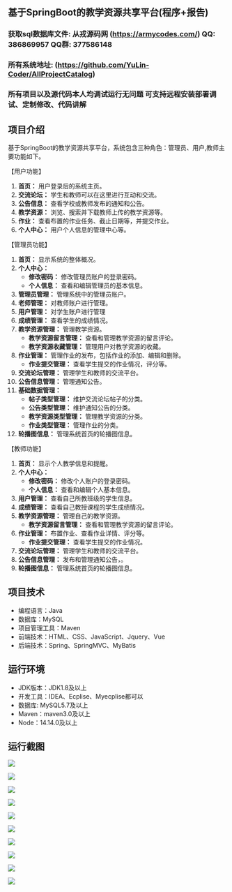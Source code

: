 ## 基于SpringBoot的教学资源共享平台(程序+报告)

###  获取sql数据库文件: 从戎源码网 (https://armycodes.com/) QQ: 386869957 QQ群: 377586148
###  所有系统地址: (https://github.com/YuLin-Coder/AllProjectCatalog) 
###  所有项目以及源代码本人均调试运行无问题 可支持远程安装部署调试、定制修改、代码讲解

## 项目介绍
基于SpringBoot的教学资源共享平台，系统包含三种角色：管理员、用户,教师主要功能如下。

【用户功能】
1. **首页：** 用户登录后的系统主页。
2. **交流论坛：** 学生和教师可以在这里进行互动和交流。
3. **公告信息：** 查看学校或教师发布的通知和公告。
4. **教学资源：** 浏览、搜索并下载教师上传的教学资源等。
5. **作业：** 查看布置的作业任务、截止日期等，并提交作业。
6. **个人中心：** 用户个人信息的管理中心等。

【管理员功能】
1. **首页：** 显示系统的整体概况。
2. **个人中心：**
   - **修改密码：** 修改管理员账户的登录密码。
   - **个人信息：** 查看和编辑管理员的基本信息。
3. **管理员管理：** 管理系统中的管理员账户。
4. **老师管理：** 对教师账户进行管理。
5. **用户管理：** 对学生账户进行管理
6. **成绩管理：** 查看学生的成绩情况。
7. **教学资源管理：** 管理教学资源。
   - **教学资源留言管理：** 查看和管理教学资源的留言评论。
   - **教学资源收藏管理：** 管理用户对教学资源的收藏。
8. **作业管理：** 管理作业的发布，包括作业的添加、编辑和删除。
   - **作业提交管理：** 查看学生提交的作业情况，评分等。
9. **交流论坛管理：** 管理学生和教师的交流平台。
10. **公告信息管理：** 管理通知公告。
11. **基础数据管理：**
    - **帖子类型管理：** 维护交流论坛帖子的分类。
    - **公告类型管理：** 维护通知公告的分类。
    - **教学资源类型管理：** 管理教学资源的分类。
    - **作业类型管理：** 管理作业的分类。
12. **轮播图信息：** 管理系统首页的轮播图信息。

【教师功能】
1. **首页：** 显示个人教学信息和提醒。
2. **个人中心：**
   - **修改密码：** 修改个人账户的登录密码。
   - **个人信息：** 查看和编辑个人基本信息。
3. **用户管理：** 查看自己所教班级的学生信息。
4. **成绩管理：** 查看自己教授课程的学生成绩情况。
5. **教学资源管理：** 管理自己的教学资源。
   - **教学资源留言管理：** 查看和管理教学资源的留言评论。
6. **作业管理：** 布置作业、查看作业详情、评分等。
   - **作业提交管理：** 查看学生提交的作业情况。
7. **交流论坛管理：** 管理学生和教师的交流平台。
8. **公告信息管理：** 发布和管理通知公告，。
9. **轮播图信息：** 管理系统首页的轮播图信息。

## 项目技术
- 编程语言：Java
- 数据库：MySQL
- 项目管理工具：Maven
- 前端技术：HTML、CSS、JavaScript、Jquery、Vue
- 后端技术：Spring、SpringMVC、MyBatis

## 运行环境
- JDK版本：JDK1.8及以上
- 开发工具：IDEA、Ecplise、Myecplise都可以
- 数据库: MySQL5.7及以上
- Maven：maven3.0及以上
- Node：14.14.0及以上

## 运行截图
![](screenshot/1.png)

![](screenshot/2.png)

![](screenshot/3.png)

![](screenshot/4.png)

![](screenshot/5.png)

![](screenshot/6.png)

![](screenshot/7.png)

![](screenshot/8.png)

![](screenshot/9.png)

![](screenshot/10.png)